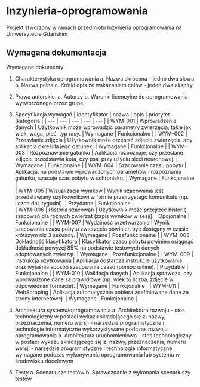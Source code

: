 # Inzynieria-oprogramowania
Projekt stworzony w ramach przedmiotu Inżynieria oprogramowania na Uniwersytecie Gdańskim

## Wymagana dokumentacja

Wymagane dokumenty
1. Charakterystyka oprogramowania
a. Nazwa skrócona - jedno dwa słowa
b. Nazwa pełna
c. Krótki opis ze wskazaniem celów - jeden dwa akapity

2. Prawa autorskie.
a. Autorzy
b. Warunki licencyjne do oprogramowania wytworzonego przez grupę

3. Specyfikacja wymagań
| identyfikator | nazwa | opis | priorytet |kategoria |
| --- | --- | --- | --- | --- |
| WYM-001 | Wprowadzenie danych | Użytkownik może wprowadzić parametry zwierzęcia, takie jak wiek, waga, płeć, typ rasy. | Wymagane	| Funkcjonalne |
| WYM-002	| Przesyłanie zdjęcia	| Użytkownik może przesłać zdjęcie zwierzęcia, aby aplikacja określiła jego gatunek.	| Wymagane |	Funkcjonalne |
| WYM-003	| Rozpoznawanie gatunku	| Aplikacja rozpoznaje, czy przesłane zdjęcie przedstawia kota, czy psa, przy użyciu sieci neuronowej. |	Wymagane | Funkcjonalne  |
| WYM-004	| Szacowanie czasu pobytu	| Aplikacja, na podstawie wprowadzonych parametrów i rozpoznania gatunku, szacuje czas pobytu w schronisku.	| Wymagane |	Funkcjonalne |				
| WYM-005	| Wizualizacja wyników	| Wynik szacowania jest przedstawiany użytkownikowi w formie przejrzystego komunikatu (np. liczba dni, tygodni).	| Przydatne |	Funkcjonalne |			
| WYM-006	| Historia szacowań	| Użytkownik może przejrzeć historię szacowań dla różnych zwierząt (zapis wyników w sesji).	| Opcjonalne |	Funkcjonalne |
| WYM-007	| Wydajność przetwarzania |	Wynik szacowania czasu pobytu zwierzęcia powinien być dostępny w czasie krótszym niż 3 sekundy.	| Wymagane |	Pozafunkcjonalne |
| WYM-008	| Dokładność klasyfikatora	| Klasyfikator czasu pobytu powinien osiągnąć dokładność powyżej 85% na podstawie testowych danych adoptowanych zwierząt.	| Wymagane |	Pozafunkcjonalne |
| WYM-009 |	Instrukcja użytkowania |	Aplikacja dostarcza instrukcje użytkowania oraz wyjaśnia sposób szacowania czasu (pomoc online). |	Przydatne |	Funkcjonalne |
| WYM-010 |	Walidacja danych |	Aplikacja sprawdza, czy wprowadzone dane są prawidłowe (np. wiek to liczba, zdjęcie w odpowiednim formacie).	| Wymagane |	Funkcjonalne |
| WYM-011 |	WebScraping |	Aplikacja automatycznie pobiera zdefiniowane dane ze strony internetowej.	| Wymagane	| Funkcjonalne |


4. Architektura systemu/oprogramowania
a. Architektura rozwoju - stos technologiczny w postaci wykazu składającego się z: nazwy, przeznaczenia, numeru wersji - narzędzie programistyczne i technologie informatyczne wykorzystywane podczas rozwoju oprogramowania
b. Architektura uruchomieniowa - stos technologiczny w postaci wykazu składającego się z: nazwy, przeznaczenia, numeru wersji - narzędzie programistyczne i technologie informatyczne wymagane podczas
wykonywania oprogramowania lub systemu w środowisku docelowym

5. Testy
a. Scenariusze testów
b. Sprawozdanie z wykonania scenariuszy testów

